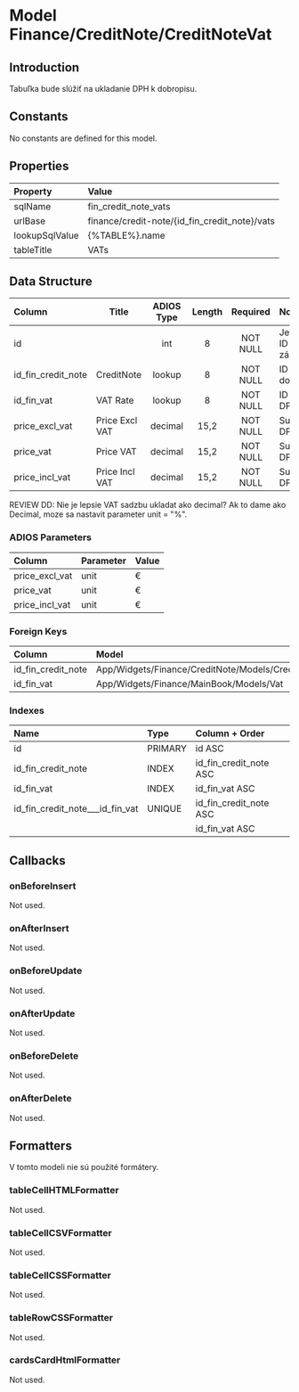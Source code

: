 # Model Finance/CreditNote/CreditNoteVat

## Introduction

Tabuľka bude slúžiť na ukladanie DPH k dobropisu.

## Constants

No constants are defined for this model.

## Properties

| Property       | Value                                         |
| :------------- | :-------------------------------------------- |
| sqlName        | fin_credit_note_vats                          |
| urlBase        | finance/credit-note/{id_fin_credit_note}/vats |
| lookupSqlValue | {%TABLE%}.name                                |
| tableTitle     | VATs                                          |

## Data Structure

| Column             | Title          | ADIOS Type | Length | Required | Notes                |
| :----------------- | -------------- | :--------: | :----: | :------: | :------------------- |
| id                 |                |    int     |   8    | NOT NULL | Jedinečné ID záznamu |
| id_fin_credit_note | CreditNote     |   lookup   |   8    | NOT NULL | ID dobropisu         |
| id_fin_vat         | VAT Rate       |   lookup   |   8    | NOT NULL | ID sadzby DPH        |
| price_excl_vat     | Price Excl VAT |  decimal   |  15,2  | NOT NULL | Suma bez DPH         |
| price_vat          | Price VAT      |  decimal   |  15,2  | NOT NULL | Suma DPH             |
| price_incl_vat     | Price Incl VAT |  decimal   |  15,2  | NOT NULL | Suma s DPH           |

REVIEW DD: Nie je lepsie VAT sadzbu ukladat ako decimal? Ak to dame ako Decimal, moze sa nastavit parameter unit = "%".

### ADIOS Parameters

| Column              | Parameter   | Value                                     |
| :------------------ | :---------- | ----------------------------------------- |
| price_excl_vat      | unit        | €                                         |
| price_vat           | unit        | €                                         |
| price_incl_vat      | unit        | €                                         |

### Foreign Keys

| Column             | Model                                            | Relation | OnUpdate | OnDelete |
| :----------------- | :----------------------------------------------- | :------: | -------- | -------- |
| id_fin_credit_note | App/Widgets/Finance/CreditNote/Models/CreditNote |   1:N    | Cascade  | Cascade  |
| id_fin_vat         | App/Widgets/Finance/MainBook/Models/Vat          |   1:N    | Cascade  | Restrict |

### Indexes

| Name                            | Type    | Column + Order         |
| :------------------------------ | :------ | :--------------------- |
| id                              | PRIMARY | id ASC                 |
| id_fin_credit_note              | INDEX   | id_fin_credit_note ASC |
| id_fin_vat                      | INDEX   | id_fin_vat ASC         |
| id_fin_credit_note___id_fin_vat | UNIQUE  | id_fin_credit_note ASC |
|                                 |         | id_fin_vat ASC         |

## Callbacks

### onBeforeInsert

Not used.

### onAfterInsert

Not used.

### onBeforeUpdate

Not used.

### onAfterUpdate

Not used.

### onBeforeDelete

Not used.

### onAfterDelete

Not used.

## Formatters

V tomto modeli nie sú použité formátery.

### tableCellHTMLFormatter

Not used.

### tableCellCSVFormatter

Not used.

### tableCellCSSFormatter

Not used.

### tableRowCSSFormatter

Not used.

### cardsCardHtmlFormatter

Not used.
